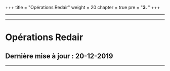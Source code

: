 +++
title = "Opérations Redair"
weight = 20
chapter = true
pre = "<b>3. </b>"
+++

---

---

#	Opérations Redair
##	Dernière mise à jour : 20-12-2019

---
